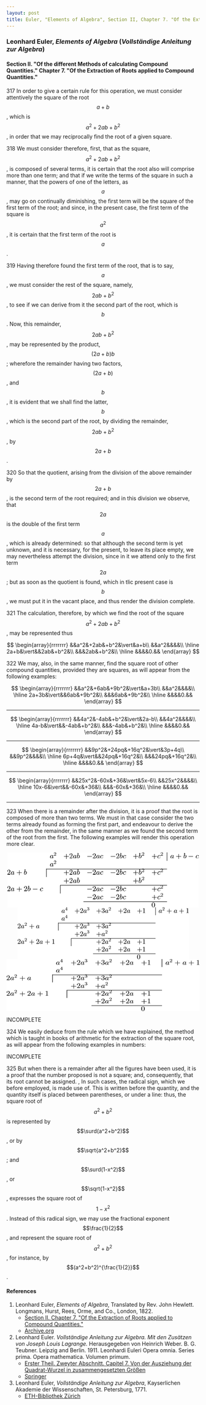 ```yaml
---
layout: post
title: Euler, "Elements of Algebra", Section II, Chapter 7. "Of the Extraction of Roots applied to Compound Quantities."
---
```


### Leonhard Euler, *Elements of Algebra* (*Vollständige Anleitung zur Algebra*)

#### Section II. "Of the different Methods of calculating Compound Quantities." Chapter 7. "Of the Extraction of Roots applied to Compound Quantities."

<span class="art">317</span> In order to give a certain rule for this operation, we
must consider attentively the square of the root $$a+b$$, which
is $$a^2+2ab+b^2$$, in order that we may reciprocally find the
root of a given square.

<span class="art">318</span> We must consider therefore, first, that as the square,
$$a^2+2ab+b^2$$, is composed of several terms, it is certain
that the root also will comprise more than one term; and
that if we write the terms of the square in such a manner,
that the powers of one of the letters, as $$a$$, may go on continually diminishing,
the first term will be the square of the
first term of the root; and since, in the present case, the
first term of the square is $$a^2$$, it is certain that the first term
of the root is $$a$$.

<span class="art">319</span> Having therefore found the first term of the root,
that is to say, $$a$$, we must consider the rest of the square,
namely, $$2ab+b^2$$, to see if we can derive from it the second
part of the root, which is $$b$$. Now, this remainder, $$2ab+b^2$$,
may be represented by the product, $$(2a+b)b$$; wherefore the remainder
having two factors, $$(2a+b)$$, and $$b$$, it is
evident that we shall find the latter, $$b$$, which is the second
part of the root, by dividing the remainder, $$2ab+b^2$$, by
$$2a+b$$.

<span class="art">320</span> So that the quotient, arising from the division of the
above remainder by $$2a+b$$, is the second term of the root
required; and in this division we observe, that $$2a$$ is the
double of the first term $$a$$, which is already determined: so
that although the second term is yet unknown, and it is
necessary, for the present, to leave its place empty, we may
nevertheless attempt the division, since in it we attend only
to the first term $$2a$$; but as soon as the quotient is found,
which in tlic present case is $$b$$, we must put it in the vacant
place, and thus render the division complete.

<span class="art">321</span> The calculation, therefore, by which we find the
root of the square $$a^2+2ab+b^2$$, may be represented thus

$$
\begin{array}{rrrrrrr}
&&a^2&+2ab&+b^2&\vert&a+b\\
&&a^2&&&&\\
\hline
2a+b&\vert&&2ab&+b^2&\\
&&&2ab&+b^2&\\
\hline
&&&&0.&&
\end{array}
$$

<span class="art">322</span> We may, also, in the same manner, find the square
root of other compound quantities, provided they are squares,
as will appear from the following examples:

$$
\begin{array}{rrrrrrr}
&&a^2&+6ab&+9b^2&\vert&a+3b\\
&&a^2&&&&\\
\hline
2a+3b&\vert&&6ab&+9b^2&\\
&&&6ab&+9b^2&\\
\hline
&&&&0.&&
\end{array}
$$

---

$$
\begin{array}{rrrrrrr}
&&4a^2&-4ab&+b^2&\vert&2a-b\\
&&4a^2&&&&\\
\hline
4a-b&\vert&&-4ab&+b^2&\\
&&&-4ab&+b^2&\\
\hline
&&&&0.&&
\end{array}
$$

---

$$
\begin{array}{rrrrrrr}
&&9p^2&+24pq&+16q^2&\vert&3p+4q\\
&&9p^2&&&&\\
\hline
6p+4q&\vert&&24pq&+16q^2&\\
&&&24pq&+16q^2&\\
\hline
&&&&0.&&
\end{array}
$$

---

$$
\begin{array}{rrrrrrr}
&&25x^2&-60x&+36&\vert&5x-6\\
&&25x^2&&&&\\
\hline
10x-6&\vert&&-60x&+36&\\
&&&-60x&+36&\\
\hline
&&&&0.&&
\end{array}
$$

---

<span class="art">323</span> When there is a remainder after the division, it is a
proof that the root is composed of more than two terms.
We must in that case consider the two terms already found
as forming the first part, and endeavour to derive the other
from the remainder, in the same manner as we found the
second term of the root from the first. The following examples
will render this operation more clear.


<a href="https://artofproblemsolving.com/texer/youjickd">
<img src="/assets/euler/youjickd.png" alt="Polynomial square root" width="500" height="143" style="display:block;margin-left:auto;margin-right:auto;">
</a>

<a href="https://artofproblemsolving.com/texer/gqwjcjed">
<img src="/assets/euler/gqwjcjed.png" alt="Polynomial square root" width="447" height="135" style="display:block;margin-left:auto;margin-right:auto;">
</a>

<a href="https://artofproblemsolving.com/texer/gqwjcjed">
<img src="/assets/euler/gqwjcjed.png" alt="Polynomial square root" width="539" height="135" style="display:block;margin-left:auto;margin-right:auto;">
</a>

INCOMPLETE


<span class="art">324</span> We easily deduce from the rule which we have explained, the method which is taught in books of arithmetic
for the extraction of the square root, as will appear from the
following examples in numbers:

INCOMPLETE





<span class="art">325</span> But when there is a remainder after all the figures
have been used, it is a proof that the number proposed is
not a square; and, consequently, that its root cannot be
assigned. , In such cases, the radical sign, which we before
employed, is made use of. This is written before the quantity, and the quantity itself is placed between parentheses,
or under a line: thus, the square root of $$a^2+b^2$$ is represented by $$\surd(a^2+b^2)$$,
or by $$\sqrt{a^2+b^2}$$; and $$\surd(1-x^2)$$, or
$$\sqrt{1-x^2}$$, expresses the square root of $$1-x^2$$. Instead of
this radical sign, we may use the fractional exponent $$\frac{1}{2}$$,
and represent the square root of $$a^2+b^2$$, for instance, by
$$(a^2+b^2)^{\frac{1}{2}}$$.



#### References

1. Leonhard Euler, *Elements of Algebra*, Translated by Rev. John Hewlett. Longmans, Hurst, Rees, Orme, and Co., London, 1822.
    - [Section II. Chapter 7. "Of the Extraction of Roots applied to Compound Quantities."](/assets/euler/en/II-7.pdf)
    - [Archive.org](https://archive.org/details/elementsofalgebr00euleuoft/)
2. Leonhard Euler. *Vollständige Anleitung zur Algebra. Mit den Zusätzen von Joseph Louis Lagrange.* Herausgegeben von Heinrich Weber. B. G. Teubner. Leipzig and Berlin. 1911. Leonhardi Euleri Opera omnia. Series prima. Opera mathematica. Volumen primum.
    - [Erster Theil. Zweyter Abschnitt. Capitel 7. Von der Ausziehung der Quadrat-Wurzel in zusammengesetzten Größen](/assets/euler/de/I-II-7.pdf)
    - [Springer](https://link.springer.com/book/9783764314002)
3. Leonhard Euler, *Vollständige Anleitung zur Algebra*, Kayserlichen Akademie der Wissenschaften, St. Petersburg, 1771.
    - [ETH-Bibliothek Zürich](https://doi.org/10.3931/e-rara-9093)